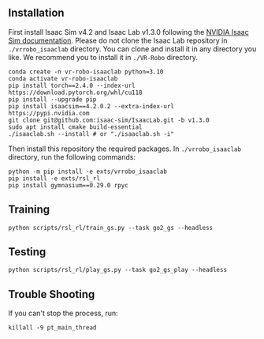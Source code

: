 ## Installation

First install Isaac Sim v4.2 and Isaac Lab v1.3.0 following the [NVIDIA Isaac Sim documentation](https://isaac-sim.github.io/IsaacLab/v1.3.0/source/setup/installation/pip_installation.html). Please do not clone the Isaac Lab repository in `./vrrobo_isaaclab` directory. You can clone and install it in any directory you like. We recommend you to install it in `./VR-Robo` directory.

```shell
conda create -n vr-robo-isaaclab python=3.10
conda activate vr-robo-isaaclab
pip install torch==2.4.0 --index-url https://download.pytorch.org/whl/cu118
pip install --upgrade pip
pip install isaacsim==4.2.0.2 --extra-index-url https://pypi.nvidia.com
git clone git@github.com:isaac-sim/IsaacLab.git -b v1.3.0
sudo apt install cmake build-essential
./isaaclab.sh --install # or "./isaaclab.sh -i"
```

Then install this repository the required packages. In `./vrrobo_isaaclab` directory, run the following commands:
```shell
python -m pip install -e exts/vrrobo_isaaclab
pip install -e exts/rsl_rl
pip install gymnasium==0.29.0 rpyc
```

## Training
```shell
python scripts/rsl_rl/train_gs.py --task go2_gs --headless
```

## Testing
```shell
python scripts/rsl_rl/play_gs.py --task go2_gs_play --headless
```

## Trouble Shooting
If you can't stop the process, run: 
```shell
killall -9 pt_main_thread
```
